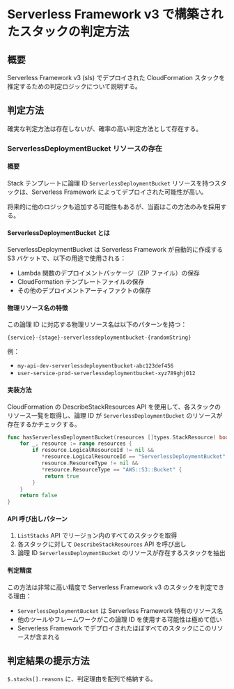 # Serverless Framework v3 で構築されたスタックの判定方法

## 概要

Serverless Framework v3 (sls) でデプロイされた CloudFormation スタックを推定するための判定ロジックについて説明する。

## 判定方法

確実な判定方法は存在しないが、確率の高い判定方法として存在する。

### ServerlessDeploymentBucket リソースの存在

#### 概要

Stack テンプレートに論理 ID `ServerlessDeploymentBucket` リソースを持つスタックは、Serverless Framework によってデプロイされた可能性が高い。

将来的に他のロジックも追加する可能性もあるが、当面はこの方法のみを採用する。

#### ServerlessDeploymentBucket とは
ServerlessDeploymentBucket は Serverless Framework が自動的に作成する S3 バケットで、以下の用途で使用される：
- Lambda 関数のデプロイメントパッケージ（ZIP ファイル）の保存
- CloudFormation テンプレートファイルの保存
- その他のデプロイメントアーティファクトの保存

#### 物理リソース名の特徴
この論理 ID に対応する物理リソース名は以下のパターンを持つ：
```
{service}-{stage}-serverlessdeploymentbucket-{randomString}
```

例：
- `my-api-dev-serverlessdeploymentbucket-abc123def456`
- `user-service-prod-serverlessdeploymentbucket-xyz789ghj012`

#### 実装方法
CloudFormation の DescribeStackResources API を使用して、各スタックのリソース一覧を取得し、論理 ID が `ServerlessDeploymentBucket` のリソースが存在するかチェックする。

```go
func hasServerlessDeploymentBucket(resources []types.StackResource) bool {
    for _, resource := range resources {
        if resource.LogicalResourceId != nil && 
           *resource.LogicalResourceId == "ServerlessDeploymentBucket" &&
           resource.ResourceType != nil &&
           *resource.ResourceType == "AWS::S3::Bucket" {
            return true
        }
    }
    return false
}
```

#### API 呼び出しパターン
1. `ListStacks` API でリージョン内のすべてのスタックを取得
2. 各スタックに対して `DescribeStackResources` API を呼び出し
3. 論理 ID `ServerlessDeploymentBucket` のリソースが存在するスタックを抽出

#### 判定精度
この方法は非常に高い精度で Serverless Framework v3 のスタックを判定できる理由：
- `ServerlessDeploymentBucket` は Serverless Framework 特有のリソース名
- 他のツールやフレームワークがこの論理 ID を使用する可能性は極めて低い
- Serverless Framework でデプロイされたほぼすべてのスタックにこのリソースが含まれる

## 判定結果の提示方法

`$.stacks[].reasons` に、判定理由を配列で格納する。
